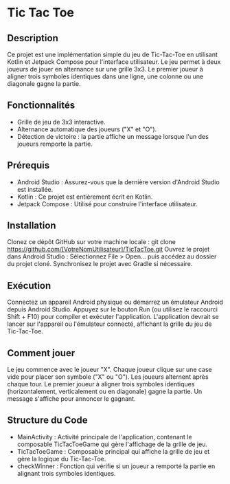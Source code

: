 # Tic Tac Toe

## Description
Ce projet est une implémentation simple du jeu de Tic-Tac-Toe en utilisant Kotlin et Jetpack Compose pour l'interface utilisateur. Le jeu permet à deux joueurs de jouer en alternance sur une grille 3x3. Le premier joueur à aligner trois symboles identiques dans une ligne, une colonne ou une diagonale gagne la partie.

## Fonctionnalités
- Grille de jeu de 3x3 interactive.
- Alternance automatique des joueurs ("X" et "O").
- Détection de victoire : la partie affiche un message lorsque l'un des joueurs remporte la partie.

## Prérequis
- Android Studio : Assurez-vous que la dernière version d'Android Studio est installée.
- Kotlin : Ce projet est entièrement écrit en Kotlin.
- Jetpack Compose : Utilisé pour construire l'interface utilisateur.

## Installation
Clonez ce dépôt GitHub sur votre machine locale :
git clone https://github.com/[VotreNomUtilisateur]/TicTacToe.git
Ouvrez le projet dans Android Studio :
Sélectionnez File > Open... puis accédez au dossier du projet cloné.
Synchronisez le projet avec Gradle si nécessaire.

## Exécution
Connectez un appareil Android physique ou démarrez un émulateur Android depuis Android Studio.
Appuyez sur le bouton Run (ou utilisez le raccourci Shift + F10) pour compiler et exécuter l'application.
L'application devrait se lancer sur l'appareil ou l'émulateur connecté, affichant la grille du jeu de Tic-Tac-Toe.

## Comment jouer
Le jeu commence avec le joueur "X".
Chaque joueur clique sur une case vide pour placer son symbole ("X" ou "O").
Les joueurs alternent après chaque tour.
Le premier joueur à aligner trois symboles identiques (horizontalement, verticalement ou en diagonale) gagne la partie.
Un message s'affiche pour annoncer le gagnant.

## Structure du Code
- MainActivity : Activité principale de l'application, contenant le composable TicTacToeGame qui gère l'affichage de la grille de jeu.
- TicTacToeGame : Composable principal qui affiche la grille de jeu et gère la logique du Tic-Tac-Toe.
- checkWinner : Fonction qui vérifie si un joueur a remporté la partie en alignant trois symboles identiques.